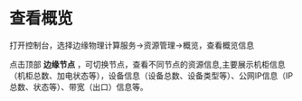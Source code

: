 # 查看概览

打开控制台，选择边缘物理计算服务->资源管理->概览，查看概览信息

点击顶部 **边缘节点** ，可切换节点，查看不同节点的资源信息,主要展示机柜信息（机柜总数、加电状态等），设备信息（设备总数、设备类型等）、公网IP信息（IP总数、状态等）、带宽（出口）信息等。
